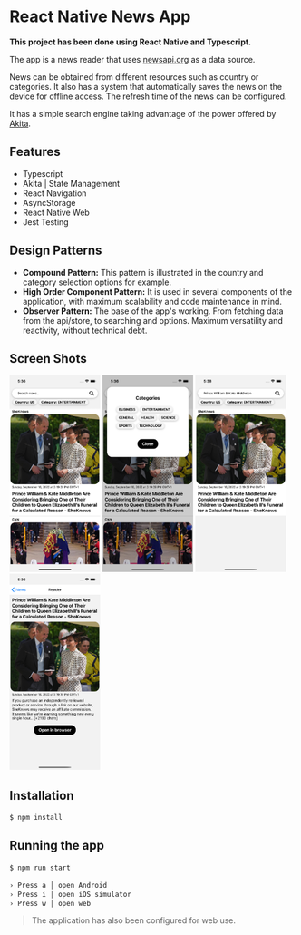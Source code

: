 # React Native News App

**This project has been done using React Native and Typescript.** 

The app is a news reader that uses [newsapi.org](https://newsapi.org/) as a data source.

News can be obtained from different resources such as country or categories. It also has a system that automatically saves the news on the device for offline access. The refresh time of the news can be configured.

It has a simple search engine taking advantage of the power offered by [Akita](https://opensource.salesforce.com/akita/).

## Features 

 - Typescript
 - Akita | State Management 
 - React Navigation
 - AsyncStorage
 - React Native Web
 - Jest Testing


## Design Patterns

 - **Compound Pattern:** This pattern is illustrated in the country and category selection options for example.
 - **High Order Component Pattern:** It is used in several components of the application, with maximum scalability and code maintenance in mind.
 - **Observer Pattern:** The base of the app's working. From fetching data from the api/store, to searching and options. Maximum versatility and reactivity, without technical debt.

## Screen Shots
<p float="left">
  <img src="https://github.com/Daftlive/news/blob/develop/screenshots/Simulator%20Screen%20Shot%20-%20iPhone%2013%20-%202022-09-18%20at%2017.36.21.png?raw=true" width="160" />
  <img src="https://github.com/Daftlive/news/blob/develop/screenshots/Simulator%20Screen%20Shot%20-%20iPhone%2013%20-%202022-09-18%20at%2017.36.35.png?raw=true" width="160" />
  <img src="https://github.com/Daftlive/news/blob/develop/screenshots/Simulator%20Screen%20Shot%20-%20iPhone%2013%20-%202022-09-18%20at%2017.38.00.png?raw=true" width="160" />
  <img src="https://github.com/Daftlive/news/blob/develop/screenshots/Simulator%20Screen%20Shot%20-%20iPhone%2013%20-%202022-09-18%20at%2017.36.44.png?raw=true" width="160" /> 
</p>

## Installation
```bash
$ npm install
```

## Running the app

```bash
$ npm run start
```

````
› Press a │ open Android
› Press i │ open iOS simulator
› Press w │ open web
````

> The application has also been configured for web use.
